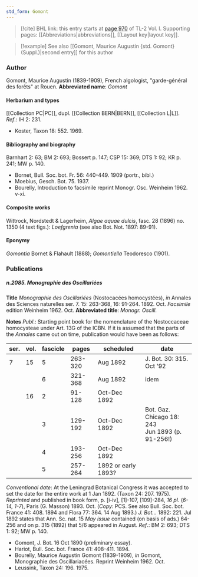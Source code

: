```yaml
---
std_form: Gomont
---
```


> [!cite] BHL link: this entry starts at [page 970](https://www.biodiversitylibrary.org/page/33121101) of TL-2 Vol. I.
> Supporting pages: [[Abbreviations|abbreviations]], [[Layout key|layout key]].

> [!example] See also [[Gomont, Maurice Augustin {std. Gomont} (Suppl.)|second entry]] for this author

### Author

Gomont, Maurice Augustin (1839-1909), French algologist, "garde-général des forêts" at Rouen. 
**Abbreviated name**: *Gomont*

#### Herbarium and types

[[Collection PC|PC]], dupl. [[Collection BERN|BERN]], [[Collection L|L]].
*Ref*.: IH 2: 231.
- Koster, Taxon 18: 552. 1969.

#### Bibliography and biography

Barnhart 2: 63; BM 2: 693; Bossert p. 147; CSP 15: 369; DTS 1: 92; KR p. 241; MW p. 140.
- Bornet, Bull. Soc. bot. Fr. 56: 440-449. 1909 (portr., bibl.)
- Moebius, Gesch. Bot. 75. 1937.
- Bourelly, Introduction to facsimile reprint Monogr. Osc. Weinheim 1962. v-xi.

#### Composite works

Wittrock, Nordstedt & Lagerheim, *Algae aquae dulcis*, fasc. 28 (1896) no. 1350 (4 text figs.): *Loefgrenia* (see also Bot. Not. 1897: 89-91).

#### Eponymy

*Gomontia* Bornet & Flahault (1888); *Gomontiella* Teodoresco (1901).

### Publications

##### n.2085. Monographie des Oscillariées

**Title**
*Monographie des Oscillariées* (Nostocacées homocystées), *in* Annales des Sciences naturelles ser. 7. 15: 263-368, 16: 91-264. 1892. Oct. *Facsimile* edition Weinheim 1962. Oct.
**Abbreviated title**: *Monogr. Oscill.*

**Notes**
*Publ*.: Starting point book for the nomenclature of the Nostoccaceae homocysteae under Art. 13G of the ICBN. If it is assumed that the parts of the *Annales* came out on time, publication would have been as follows:

|ser.	|vol.	|fascicle	|pages	|scheduled	|date|
|---	|---	|---	|---	|---	|---	|
|7	|15	|5	|263-320	|Aug 1892	|J. Bot. 30: 315. Oct '92|
|	|	|6	|321-368	|Aug 1892	|idem|
|	|16	|2	|91-128	|Oct-Dec 1892|
|	|	|3	|129-192	|Oct-Dec 1892	|Bot. Gaz. Chicago 18: 243<br/>Jun 1893 (p. 91-256!)|
|	|	|4	|193-256	|Oct-Dec 1892|
|	|	|5	|257-264	|1892 or early 1893?|

*Conventional date*: At the Leningrad Botanical Congress it was accepted to set the date for the entire work at 1 Jan 1892. (Taxon 24: 207. 1975).
*Reprinted* and published in book form, p. \[i-iv\], \[1\]-107, \[109\]-284, *16 pl*. (*6-14, 1-7*), Paris (G. Masson) 1893. Oct. (*Copy*: PCS. See also Bull. Soc. bot. France 41: 408. 1894 and Flora 77: 364. 14 Aug 1893.)
*J. Bot...* 1892: 221. Jul 1892 states that Ann. Sc. nat. 15 *May issue* contained (on basis of ads.) 64-256 and on p. 315 (1892) that 5/6 appeared in August.
*Ref*.: BM 2: 693; DTS 1: 92; MW p. 140.
- Gomont, J. Bot. 16 Oct 1890 (preliminary essay).
- Hariot, Bull. Soc. bot. France 41: 408-411. 1894.
- Bourelly, Maurice Augustin Gomont (1839-1909), *in* Gomont, Monographie des Oscillariacées. Reprint Weinheim 1962. Oct.
- Leussink, Taxon 24: 196. 1975.

